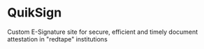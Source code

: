 # QuikSign
Custom E-Signature site for secure, efficient and timely document attestation in "redtape" institutions
